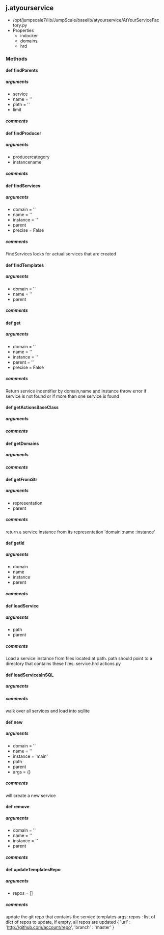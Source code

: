 ## j.atyourservice

- /opt/jumpscale7/lib/JumpScale/baselib/atyourservice/AtYourServiceFactory.py
- Properties
    - indocker
    - domains
    - hrd

### Methods

#### def findParents 
##### arguments

- service
- name = ''
- path = ''
- limit

##### comments

#### def findProducer 
##### arguments

- producercategory
- instancename

##### comments

#### def findServices 
##### arguments

- domain = ''
- name = ''
- instance = ''
- parent
- precise = False

##### comments

FindServices looks for actual services that are created

#### def findTemplates 
##### arguments

- domain = ''
- name = ''
- parent

##### comments

#### def get 
##### arguments

- domain = ''
- name = ''
- instance = ''
- parent = ''
- precise = False

##### comments

Return service indentifier by domain,name and instance
throw error if service is not found or if more than one service is found

#### def getActionsBaseClass 
##### arguments

##### comments

#### def getDomains 
##### arguments

##### comments

#### def getFromStr 
##### arguments

- representation
- parent

##### comments

return a service instance from its representation 'domain      :name       :instance'

#### def getId 
##### arguments

- domain
- name
- instance
- parent

##### comments

#### def loadService 
##### arguments

- path
- parent

##### comments

Load a service instance from files located at path.
path should point to a directory that contains these files:
    service.hrd
    actions.py

#### def loadServicesInSQL 
##### arguments

##### comments

walk over all services and load into sqllite

#### def new 
##### arguments

- domain = ''
- name = ''
- instance = 'main'
- path
- parent
- args = \{\}

##### comments

will create a new service

#### def remove 
##### arguments

- domain = ''
- name = ''
- instance = ''
- parent

##### comments

#### def updateTemplatesRepo 
##### arguments

- repos = []

##### comments

update the git repo that contains the service templates
args:
    repos : list of dict of repos to update, if empty, all repos are updated
            \{
                'url' : 'http://github.com/account/repo',
                'branch' : 'master'
            \}

